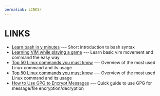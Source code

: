 ```yaml
---
permalink: LINKS/
---
```

# LINKS
* [Learn bash in y minutes](https://learnxinyminutes.com/docs/bash) --- Short introduction to bash syntax
* [Learning VIM while playing a game](https://vim-adventures.com) --- Learn basic vim movement and command the easy way
* [Top 50 Linux commands you must know](https://www.digitalocean.com/community/tutorials/linux-commands) --- Overview of the most used Linux command and its usage
* [Top 50 Linux commands you must know](https://www.digitalocean.com/community/tutorials/linux-commands) --- Overview of the most used Linux command and its usage
* [How to Use GPG to Encrypt Messages](https://www.digitalocean.com/community/tutorials/how-to-use-gpg-to-encrypt-and-sign-messages) --- Quick guide to use GPG for message/file encryption/decryption

